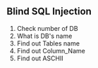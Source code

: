 ## Blind SQL Injection

1. Check number of DB
2. What is DB's name
3. Find out Tables name
4. Find out Column_Name
5. Find out ASCHII
